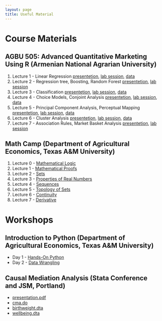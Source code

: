 ```yaml
---
layout: page
title: Useful Material
---
```


# Course Materials

## AGBU 505: Advanced Quantitative Marketing Using R (Armenian National Agrarian University)

1. Lecture 1 - Linear Regression [presentetion](../Resources/Lec1.pdf), <a href="../Resources/Lab1" target="_blank">lab session</a>, <a href="../Resources/data1.csv" target="_blank">data</a>  
2. Lecture 2 - Regression tree, Boosting, Random Forest [presentetion](../Resources/Lec2.pdf), <a href="../Resources/Lab2" target="_blank">lab session</a>
3. Lecture 3 - Classification [presentetion](../Resources/Lec3.pdf), <a href="../Resources/Lab3" target="_blank">lab session</a>, <a href="../Resources/data3.csv" target="_blank">data</a> 
4. Lecture 4 - Choice Models, Conjoint Analysis [presentetion](../Resources/Lec4.pdf), <a href="../Resources/Lab4" target="_blank">lab session</a>, <a href="../Resources/data4.csv" target="_blank">data</a> 
5. Lecture 5 - Principal Component Analysis, Perceptual Mapping [presentetion](../Resources/Lec5.pdf), <a href="../Resources/Lab5" target="_blank">lab session</a>, <a href="../Resources/data5.csv" target="_blank">data</a> 
6. Lecture 6 - Cluster Analysis [presentetion](../Resources/Lec6.pdf), <a href="../Resources/Lab6" target="_blank">lab session</a>, <a href="../Resources/data6.RData" target="_blank">data</a> 
7. Lecture 7 - Association Rules, Market Basket Analysis [presentetion](../Resources/Lec7.pdf), <a href="../Resources/Lab7" target="_blank">lab session</a>

## Math Camp (Department of Agricultural Economics, Texas A&M University)

1. Lecture 0 - [Mathematical Logic](../Resources/Lecture_0.pdf)
2. Lecture 1 - [Mathematical Proofs](../Resources/Lecture_1.pdf)
3. Lecture 2 - [Sets](../Resources/Lecture_2.pdf)
4. Lecture 3 - [Properties of Real Numbers](../Resources/Lecture_3.pdf)
5. Lecture 4 - [Sequences](../Resources/Lecture_4.pdf)
6. Lecture 5 - [Topology of Sets](../Resources/Lecture_5.pdf)
7. Lecture 6 - [Continuity](../Resources/Lecture_6.pdf)
8. Lecture 7 - [Derivative](../Resources/Lecture_7.pdf)

# Workshops

## Introduction to Python (Department of Agricultural Economics, Texas A&M University)

- Day 1 - <a href="../Resources/day1" target="_blank">Hands-On Python</a>
- Day 2 - <a href="../Resources/day2" target="_blank">Data Wrangling</a>

## Causal Mediation Analysis (Stata Conference and JSM, Portland)

- <a href="../Resources/cma_ard.pdf" target="_blank">presentation.pdf</a>
- <a href="../Resources/cma.do" target="_blank">cma.do</a>
- <a href="../Resources/birthweight.dta" target="_blank">birthweight.dta</a>
- <a href="../Resources/wellbeing.dta" target="_blank">wellbeing.dta</a>

